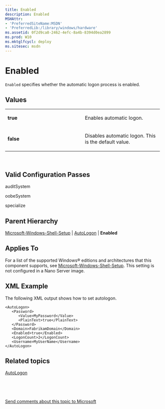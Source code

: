 ```yaml
---
title: Enabled
description: Enabled
MSHAttr:
- 'PreferredSiteName:MSDN'
- 'PreferredLib:/library/windows/hardware'
ms.assetid: 0f2d9ca8-2462-4efc-8a4b-8394d0ea2899
ms.prod: W10
ms.mktglfcycl: deploy
ms.sitesec: msdn
---
```


# Enabled


`Enabled` specifies whether the automatic logon process is enabled.

## Values


<table>
<colgroup>
<col width="50%" />
<col width="50%" />
</colgroup>
<tbody>
<tr class="odd">
<td><p><strong>true</strong></p></td>
<td><p>Enables automatic logon.</p></td>
</tr>
<tr class="even">
<td><p><strong>false</strong></p></td>
<td><p>Disables automatic logon. This is the default value.</p></td>
</tr>
</tbody>
</table>

 

## Valid Configuration Passes


auditSystem

oobeSystem

specialize

## Parent Hierarchy


[Microsoft-Windows-Shell-Setup](microsoft-windows-shell-setup-win7-microsoft-windows-shell-setup.md) | [AutoLogon](autologon-win7-microsoft-windows-shell-setupautologon.md) | **Enabled**

## Applies To


For a list of the supported Windows® editions and architectures that this component supports, see [Microsoft-Windows-Shell-Setup](microsoft-windows-shell-setup-win7-microsoft-windows-shell-setup.md). This setting is not configured in a Nano Server image.

## XML Example


The following XML output shows how to set autologon.

``` syntax
<AutoLogon>
   <Password>
      <Value>MyPassword</Value> 
      <PlainText>true</PlainText>
   </Password>
   <Domain>FabrikamDomain</Domain>
   <Enabled>true</Enabled>
   <LogonCount>2</LogonCount> 
   <Username>MyUserName</Username> 
</AutoLogon>
```

## Related topics


[AutoLogon](autologon-win7-microsoft-windows-shell-setupautologon.md)

 

 

[Send comments about this topic to Microsoft](mailto:wsddocfb@microsoft.com?subject=Documentation%20feedback%20%5Bp_unattend\p_unattend%5D:%20Enabled%20%20RELEASE:%20%2810/3/2016%29&body=%0A%0APRIVACY%20STATEMENT%0A%0AWe%20use%20your%20feedback%20to%20improve%20the%20documentation.%20We%20don't%20use%20your%20email%20address%20for%20any%20other%20purpose,%20and%20we'll%20remove%20your%20email%20address%20from%20our%20system%20after%20the%20issue%20that%20you're%20reporting%20is%20fixed.%20While%20we're%20working%20to%20fix%20this%20issue,%20we%20might%20send%20you%20an%20email%20message%20to%20ask%20for%20more%20info.%20Later,%20we%20might%20also%20send%20you%20an%20email%20message%20to%20let%20you%20know%20that%20we've%20addressed%20your%20feedback.%0A%0AFor%20more%20info%20about%20Microsoft's%20privacy%20policy,%20see%20http://privacy.microsoft.com/default.aspx. "Send comments about this topic to Microsoft")





